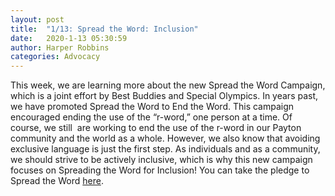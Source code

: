 ```yaml
---
layout: post
title:  "1/13: Spread the Word: Inclusion"
date:   2020-1-13 05:30:59
author: Harper Robbins
categories: Advocacy
---
```


This week, we are learning more about the new Spread the Word Campaign, which is a joint effort by Best Buddies and Special Olympics. In years past, we have promoted Spread the Word to End the Word. This campaign encouraged ending the use of the “r-word,” one person at a time. Of course, we still  are working to end the use of the r-word in our Payton community and the world as a whole. However, we also know that avoiding exclusive language is just the first step. As individuals and as a community, we should strive to be actively inclusive, which is why this new campaign focuses on Spreading the Word for Inclusion! You can take the pledge to Spread the Word [here](https://www.spreadtheword.global/).
